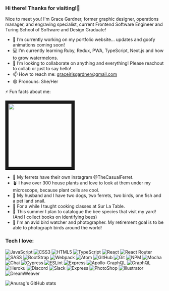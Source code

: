 ### Hi there! Thanks for visiting!👋

Nice to meet you! I'm Grace Gardner, former graphic designer, operations manager, and engraving specialist, current Frontend Software Engineer and Turing School of Software and Design Graduate! 

- 👻 I’m currently working on my portfolio website... updates and goofy animations coming soon!
- 💻 I’m currently learning Ruby, Redux, PWA, TypeScript, Next.js and how to grow watermelons.
- 👯 I’m looking to collaborate on anything and everything! Please reachout to collab or just to say hello! 
- 📫 How to reach me: graceirisgardner@gmail.com
- 😄 Pronouns: She/Her

⚡ Fun facts about me: 


<img src="https://user-images.githubusercontent.com/42048868/163700813-4ba965d4-7726-4ce8-aedb-668b02fffc05.png" width="200" height="200" border="10"/>

- 📸 My ferrets have their own instagram @TheCasualFerret. 
- 🪴 I have over 300 house plants and love to look at them under my microscope, because plant cells are cool. 
- 🐌 My husband and I have two dogs, two ferrets, two birds, one fish and a pet land snail. 
- 🍳 For a while I taught cooking classes at Sur La Table. 
- 🐝 This summer I plan to catalogue the bee species that visit my yard! (And I collect books on identifying bees)
- 🦜 I'm an avid bird watcher and photographer. My retirement goal is to be able to photograph birds around the world! 


### Tech I love:
![JavaScript](https://img.shields.io/badge/JavaScript-323330?style=for-the-badge&logo=javascript&logoColor=F7DF1E)
![CSS3](https://img.shields.io/badge/css3-%231572B6.svg?style=for-the-badge&logo=css3&logoColor=white)
![HTML5](https://img.shields.io/badge/html5-%23E34F26.svg?style=for-the-badge&logo=html5&logoColor=white)
![TypeScript](https://img.shields.io/badge/typescript-%23007ACC.svg?style=for-the-badge&logo=typescript&logoColor=white)
![React](https://img.shields.io/badge/react-%2320232a.svg?style=for-the-badge&logo=react&logoColor=%2361DAFB)
![React Router](https://img.shields.io/badge/React_Router-CA4245?style=for-the-badge&logo=react-router&logoColor=white)
![SASS](https://img.shields.io/badge/SASS-hotpink.svg?style=for-the-badge&logo=SASS&logoColor=white)
![BootStrap](https://img.shields.io/badge/Bootstrap-563D7C?style=for-the-badge&logo=bootstrap&logoColor=white)
![Webpack](https://img.shields.io/badge/webpack-%238DD6F9.svg?style=for-the-badge&logo=webpack&logoColor=black)
![Atom](https://img.shields.io/badge/Atom-%2366595C.svg?style=for-the-badge&logo=atom&logoColor=white)
![GitHub](https://img.shields.io/badge/github-%23121011.svg?style=for-the-badge&logo=github&logoColor=white)
![Git](https://img.shields.io/badge/git-%23F05033.svg?style=for-the-badge&logo=git&logoColor=white)
![NPM](https://img.shields.io/badge/NPM-%23000000.svg?style=for-the-badge&logo=npm&logoColor=white) 
![Mocha](https://img.shields.io/badge/-mocha-%238D6748?style=for-the-badge&logo=mocha&logoColor=white)
![Chai](https://img.shields.io/badge/chai-A30701?style=for-the-badge&logo=chai&logoColor=white) 
![Cypress](https://img.shields.io/badge/-cypress-%23E5E5E5?style=for-the-badge&logo=cypress&logoColor=058a5e)
![ESLint](https://img.shields.io/badge/ESLint-4B3263?style=for-the-badge&logo=eslint&logoColor=white)
![Express](https://img.shields.io/badge/Express.js-404D59?style=for-the-badge)
![Apollo-GraphQL](https://img.shields.io/badge/-ApolloGraphQL-311C87?style=for-the-badge&logo=apollo-graphql)
![GraphQL](https://img.shields.io/badge/-GraphQL-E10098?style=for-the-badge&logo=graphql&logoColor=white)
![Heroku](https://img.shields.io/badge/Heroku-430098?style=for-the-badge&logo=heroku&logoColor=white)
![Discord](https://img.shields.io/badge/Discord-7289DA?style=for-the-badge&logo=discord&logoColor=white)
![Slack](https://img.shields.io/badge/Slack-4A154B?style=for-the-badge&logo=slack&logoColor=white)
![Express](https://img.shields.io/badge/Express.js-404D59?style=for-the-badge)
![PhotoShop](https://aleen42.github.io/badges/src/photoshop.svg)
![Illustrator](https://aleen42.github.io/badges/src/illustrator.svg)
![DreamWeaver](https://aleen42.github.io/badges/src/dreamweaver.svg)


![Anurag's GitHub stats](https://github-readme-stats.vercel.app/api?username=gracegardner&theme=radical&show_icons=true)
